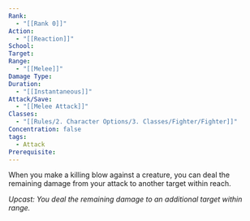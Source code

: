 ```yaml
---
Rank:
  - "[[Rank 0]]"
Action:
  - "[[Reaction]]"
School: 
Target: 
Range:
  - "[[Melee]]"
Damage Type: 
Duration:
  - "[[Instantaneous]]"
Attack/Save:
  - "[[Melee Attack]]"
Classes:
  - "[[Rules/2. Character Options/3. Classes/Fighter/Fighter]]"
Concentration: false
tags:
  - Attack
Prerequisite: 
---
```

When you make a killing blow against a creature, you can deal the remaining damage from your attack to another target within reach.

*Upcast: You deal the remaining damage to an additional target within range.*